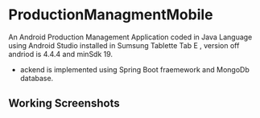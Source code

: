 # ProductionManagmentMobile
An Android Production Management Application coded in Java Language using Android Studio installed in Sumsung Tablette Tab E , version off andriod is 4.4.4 and minSdk 19.
* ackend is implemented using Spring Boot fraemework and MongoDb database.
## Working Screenshots
